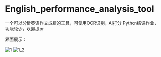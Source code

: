 # English_performance_analysis_tool
一个可以分析英语作文成绩的工具，可使用OCR识别，AI打分
Python结课作业，功能较少，欢迎提pr

界面展示：<br><br>
![1](https://user-images.githubusercontent.com/96509738/205059262-8903793e-9ca6-46f7-a62c-4520b31f0ee0.png)
![1_2](https://user-images.githubusercontent.com/96509738/205059270-e90ea36b-1be1-4590-83e1-fd06215e8f49.png)

